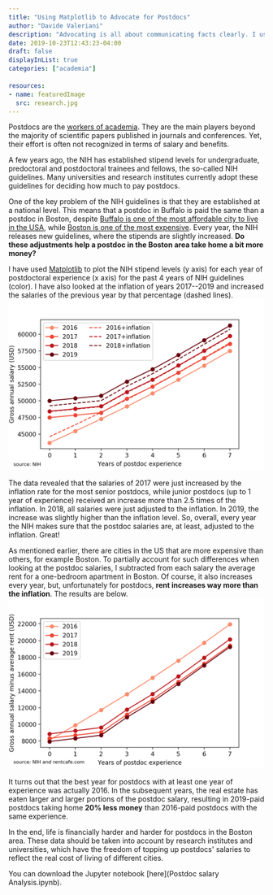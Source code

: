 ```yaml
---
title: "Using Matplotlib to Advocate for Postdocs"
author: "Davide Valeriani"
description: "Advocating is all about communicating facts clearly. I used Matplotlib to show the financial struggles of postdocs in the Boston area."
date: 2019-10-23T12:43:23-04:00
draft: false
displayInList: true
categories: ["academia"]

resources:
- name: featuredImage
  src: research.jpg
---
```


Postdocs are the [workers of academia](https://en.wikipedia.org/wiki/Postdoctoral_researcher).
They are the main players beyond the majority of scientific papers published in
journals and conferences. Yet, their effort is often not recognized in terms of
salary and benefits.

A few years ago, the NIH has established stipend levels for undergraduate,
predoctoral and postdoctoral trainees and fellows, the so-called NIH guidelines.
Many universities and research institutes currently adopt these guidelines for
deciding how much to pay postdocs.

One of the key problem of the NIH guidelines is that they are established at a
national level. This means that a postdoc in Buffalo is paid the same than a postdoc in Boston,
despite [Buffalo is one of the most affordable city to live in the USA](https://www.mentalfloss.com/article/85668/11-most-affordable-cities-us),
while [Boston is one of the most expensive](https://www.investopedia.com/articles/personal-finance/080916/top-10-most-expensive-cities-us.asp).
Every year, the NIH releases new guidelines, where the stipends are slightly
increased. **Do these adjustments help a postdoc in the Boston area
take home a bit more money?**

I have used [Matplotlib](https://matplotlib.org) to plot the NIH stipend levels
(y axis) for each year of postdoctoral experience (x axis) for the past 4 years
of NIH guidelines (color). I have also looked at the inflation of years 2017--2019
and increased the salaries of the previous year by that percentage (dashed lines).
![Postdoc salary in the past 4 years.](gross_salary.png)

The data revealed that the salaries of 2017 were just increased by the
inflation rate for the most senior postdocs, while junior postdocs (up to 1 year
of experience) received an increase more than 2.5 times of the inflation. In
2018, all salaries were just adjusted to the inflation. In 2019, the increase was
slightly higher than the inflation level. So, overall, every year the NIH makes
sure that the postdoc salaries are, at least, adjusted to the inflation. Great!

As mentioned earlier, there are cities in the US that are more expensive than
others, for example Boston. To partially account for such differences when
looking at the postdoc salaries, I subtracted from each salary the average rent
for a one-bedroom apartment in Boston.
Of course, it also increases every year, but, unfortunately for postdocs, **rent
increases way more than the inflation**. The results are below.
![Postdoc salary in the past 4 years minus the average rent in Boston.](gross_salary_minus_rent.png)

It turns out that the best year for postdocs with at least one year of experience
was actually 2016. In the subsequent years, the real estate has eaten larger and
larger portions of the postdoc salary, resulting in 2019-paid postdocs taking home
**20% less money** than 2016-paid postdocs with the same experience.

In the end, life is financially harder and harder for postdocs in the Boston area.
These data should be taken into account by research institutes and universities,
which have the freedom of topping up postdocs' salaries to reflect the real cost
of living of different cities.

You can download the Jupyter notebook [here](Postdoc salary Analysis.ipynb).
